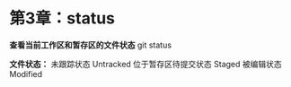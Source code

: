 # 第3章：status

**查看当前工作区和暂存区的文件状态**
git status

**文件状态：**
未跟踪状态 Untracked
位于暂存区待提交状态 Staged
被编辑状态 Modified
